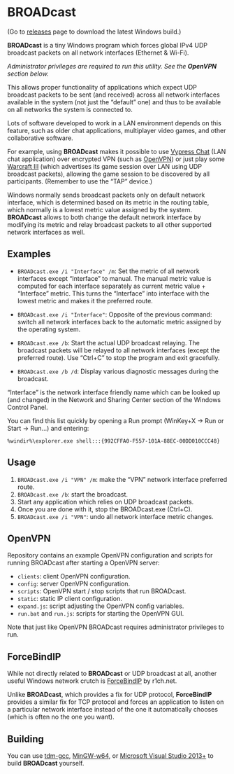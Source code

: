 # BROADcast

(Go to [releases](https://github.com/garnetius/BROADcast/releases) page to download
the latest Windows build.)

**BROADcast** is a tiny Windows program which forces global IPv4 UDP broadcast
packets on all network interfaces (Ethernet & Wi-Fi).

*Administrator privileges are required to run this utility.
See the **OpenVPN** section below.*

This allows proper functionality of applications which expect UDP broadcast
packets to be sent (and received) across all network interfaces available
in the system (not just the “default” one) and thus to be available
on all networks the system is connected to.

Lots of software developed to work in a LAN environment depends on this feature,
such as older chat applications, multiplayer video games, and other
collaborative software.

For example, using **BROADcast** makes it possible to use
[Vypress Chat](http://www.vypress.com/lan_chat/) (LAN chat application)
over encrypted VPN (such as [OpenVPN](https://openvpn.net/))
or just play some [Warcraft III](http://us.blizzard.com/en-us/games/war3/)
(which advertises its game session over LAN using UDP broadcast packets),
allowing the game session to be discovered by all participants.
(Remember to use the “TAP” device.)

Windows normally sends broadcast packets only on default network interface,
which is determined based on its metric in the routing table, which normally
is a lowest metric value assigned by the system. **BROADcast** allows to both
change the default network interface by modifying its metric and relay
broadcast packets to all other supported network interfaces as well.

## Examples

  * `BROADcast.exe /i "Interface" /m`:
    Set the metric of all network interfaces except “Interface” to manual.
    The manual metric value is computed for each interface separately as
    current metric value + “Interface” metric. This turns the “Interface”
    into interface with the lowest metric and makes it the preferred route.

  * `BROADcast.exe /i "Interface"`:
    Opposite of the previous command: switch all network interfaces back
    to the automatic metric assigned by the operating system.

  * `BROADcast.exe /b`:
    Start the actual UDP broadcast relaying. The broadcast packets will be
    relayed to all network interfaces (except the preferred route).
    Use “Ctrl+C” to stop the program and exit gracefully.

  * `BROADcast.exe /b /d`:
    Display various diagnostic messages during the broadcast.

“Interface” is the network interface friendly name which can be looked up (and changed)
in the Network and Sharing Center section of the Windows Control Panel.

You can find this list quickly by opening a Run prompt (WinKey+X -> Run or Start -> Run...)
and entering:

`%windir%\explorer.exe shell:::{992CFFA0-F557-101A-88EC-00DD010CCC48}`

## Usage

  1. `BROADcast.exe /i "VPN" /m`: make the “VPN” network interface preferred route.
  2. `BROADcast.exe /b`: start the broadcast.
  3. Start any application which relies on UDP broadcast packets.
  4. Once you are done with it, stop the BROADcast.exe (Ctrl+C).
  5. `BROADcast.exe /i "VPN"`: undo all network interface metric changes.

## OpenVPN

Repository contains an example OpenVPN configuration and scripts
for running BROADcast after starting a OpenVPN server:

  * `clients`: client OpenVPN configuration.
  * `config`: server OpenVPN configuration.
  * `scripts`: OpenVPN start / stop scripts that run BROADcast.
  * `static`: static IP client configuration.
  * `expand.js`: script adjusting the OpenVPN config variables.
  * `run.bat` and `run.js`: scripts for starting the OpenVPN GUI.

Note that just like OpenVPN BROADcast requires administrator privileges to run.

## ForceBindIP

While not directly related to **BROADcast** or UDP broadcast at all,
another useful Windows network crutch is [ForceBindIP](https://r1ch.net/projects/forcebindip)
by r1ch.net.

Unlike **BROADcast**, which provides a fix for UDP protocol,
**ForceBindIP** provides a similar fix for TCP protocol and forces
an application to listen on a particular network interface instead of the one
it automatically chooses (which is often no the one you want).

## Building

You can use [tdm-gcc](http://tdm-gcc.tdragon.net/), [MinGW-w64](http://mingw-w64.org/),
or [Microsoft Visual Studio 2013+](https://www.visualstudio.com/) to build **BROADcast** yourself.
